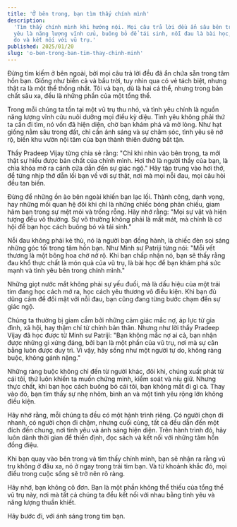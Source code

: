 ```yaml
---
title: 'Ở bên trong, bạn tìm thấy chính mình'
description:
  'Tìm thấy chính mình khi hướng nội. Mọi câu trả lời đều ẩn sâu bên trong. Tình
  yêu là năng lượng vĩnh cửu, buông bỏ để tái sinh, nỗi đau là bài học, sống tự
  do và kết nối với vũ trụ.'
published: 2025/01/20
slug: 'o-ben-trong-ban-tim-thay-chinh-minh'
---
```


Đừng tìm kiếm ở bên ngoài, bởi mọi câu trả lời đều đã ẩn chứa sẵn trong tâm hồn
bạn. Giống như biển cả và bầu trời, tuy nhìn qua có vẻ tách biệt, nhưng thật ra
là một thể thống nhất. Tôi và bạn, dù là hai cá thể, nhưng trong bản chất sâu
xa, đều là những phần của một tổng thể.

Trong mỗi chúng ta tồn tại một vũ trụ thu nhỏ, và tình yêu chính là nguồn năng
lượng vĩnh cửu nuôi dưỡng mọi điều kỳ diệu. Tình yêu không phải thứ ta cần đi
tìm, nó vốn đã hiện diện, chờ bạn khám phá và mở lòng. Như hạt giống nằm sâu
trong đất, chỉ cần ánh sáng và sự chăm sóc, tình yêu sẽ nở rộ, biến khu vườn nội
tâm của bạn thành thiên đường bất tận.

Thầy Pradeep Vijay từng chia sẻ rằng: "Chỉ khi nhìn vào bên trong, ta mới thật
sự hiểu được bản chất của chính mình. Hơi thở là người thầy của bạn, là chìa
khóa mở ra cánh cửa dẫn đến sự giác ngộ." Hãy tập trung vào hơi thở, để từng
nhịp thở dẫn lối bạn về với sự thật, nơi mà mọi nỗi đau, mọi câu hỏi đều tan
biến.

Đừng để những ồn ào bên ngoài khiến bạn lạc lối. Thành công, danh vọng, hay
những mối quan hệ đôi khi chỉ là những chiếc bóng phản chiếu, giam hãm bạn trong
sự mệt mỏi và trống rỗng. Hãy nhớ rằng: "Mọi sự vật và hiện tượng đều vô thường.
Sự vô thường không phải là mất mát, mà chính là cơ hội để bạn học cách buông bỏ
và tái sinh."

Nỗi đau không phải kẻ thù, nó là người bạn đồng hành, là chiếc đèn soi sáng
những góc tối trong tâm hồn bạn. Như Minh sư Patriji từng nói: "Mỗi vết thương
là một bông hoa chờ nở rộ. Khi bạn chấp nhận nó, bạn sẽ thấy rằng đau khổ thực
chất là món quà của vũ trụ, là bài học để bạn khám phá sức mạnh và tình yêu bên
trong chính mình."

Những giọt nước mắt không phải sự yếu đuối, mà là dấu hiệu của một trái tim đang
học cách mở ra, học cách yêu thương vô điều kiện. Khi bạn đủ dũng cảm để đối mặt
với nỗi đau, bạn cũng đang từng bước chạm đến sự giác ngộ.

Chúng ta thường bị giam cầm bởi những cảm giác mắc nợ, áp lực từ gia đình, xã
hội, hay thậm chí từ chính bản thân. Nhưng như lời thầy Pradeep Vijay đã học
được từ Minh sư Patriji: "Bạn không mắc nợ ai cả, bạn nhận được những gì xứng
đáng, bởi bạn là một phần của vũ trụ, nơi mà sự cân bằng luôn được duy trì. Vì
vậy, hãy sống như một người tự do, không ràng buộc, không gánh nặng."

Những ràng buộc không chỉ đến từ người khác, đôi khi, chúng xuất phát từ cái
tôi, thứ luôn khiến ta muốn chứng minh, kiểm soát và níu giữ. Nhưng thực chất,
khi bạn học cách buông bỏ cái tôi, bạn không mất đi gì cả. Thay vào đó, bạn tìm
thấy sự nhẹ nhõm, bình an và một tình yêu rộng lớn không điều kiện.

Hãy nhớ rằng, mỗi chúng ta đều có một hành trình riêng. Có người chọn đi nhanh,
có người chọn đi chậm, nhưng cuối cùng, tất cả đều dẫn đến một đích đến chung,
nơi tình yêu và ánh sáng hiện diện. Trên hành trình đó, hãy luôn dành thời gian
để thiền định, đọc sách và kết nối với những tâm hồn đồng điệu.

Khi bạn quay vào bên trong và tìm thấy chính mình, bạn sẽ nhận ra rằng vũ trụ
không ở đâu xa, nó ở ngay trong trái tim bạn. Và từ khoảnh khắc đó, mọi điều
trong cuộc sống sẽ trở nên rõ ràng.

Hãy nhớ, bạn không cô đơn. Bạn là một phần không thể thiếu của tổng thể vũ trụ
này, nơi mà tất cả chúng ta đều kết nối với nhau bằng tình yêu và năng lượng
thuần khiết.

Hãy bước đi, với ánh sáng trong tim bạn.

